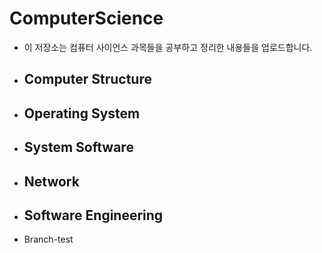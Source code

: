 # ComputerScience

- 이 저장소는 컴퓨터 사이언스 과목들을 공부하고 정리한 내용들을 업로드합니다.

- ## Computer Structure

- ## Operating System

- ## System Software

- ## Network

- ## Software Engineering

- Branch-test
